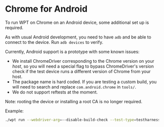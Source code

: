 # Chrome for Android

To run WPT on Chrome on an Android device, some additional set up is required.

As with usual Android development, you need to have `adb` and be able to
connect to the device. Run `adb devices` to verify.

Currently, Android support is a prototype with some known issues:

* We install ChromeDriver corresponding to the Chrome version on your *host*,
  so you will need a special flag to bypass ChromeDriver's version check if the
  test device runs a different version of Chrome from your host.
* The package name is hard coded. If you are testing a custom build, you will
  need to search and replace `com.android.chrome` in `tools/`.
* We do not support reftests at the moment.

Note: rooting the device or installing a root CA is no longer required.

Example:

```bash
./wpt run --webdriver-arg=--disable-build-check --test-type=testharness chrome_android TESTS
```
